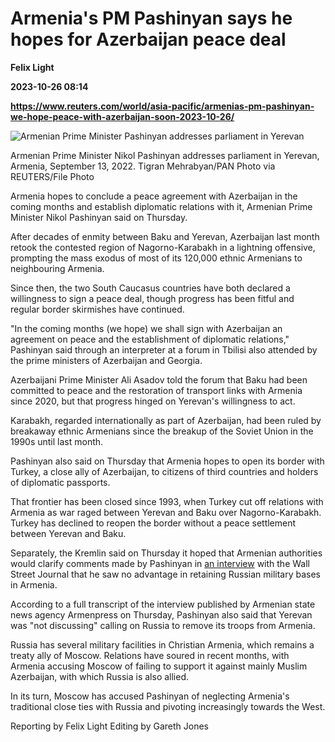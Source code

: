 # Armenia's PM Pashinyan says he hopes for Azerbaijan peace deal
**Felix Light**

**2023-10-26 08:14**

**https://www.reuters.com/world/asia-pacific/armenias-pm-pashinyan-we-hope-peace-with-azerbaijan-soon-2023-10-26/**

![Armenian Prime Minister Pashinyan addresses parliament in Yerevan](https://www.reuters.com/resizer/GxpR2yvlqzGpeEYTOO8BH_N72S0=/1920x0/filters:quality(80)/cloudfront-us-east-2.images.arcpublishing.com/reuters/BA467IZOFNNWFFJW4IHFGFBEHQ.jpg)

Armenian Prime Minister Nikol Pashinyan addresses parliament in Yerevan, Armenia, September 13, 2022. Tigran Mehrabyan/PAN Photo via REUTERS/File Photo

Armenia hopes to conclude a peace agreement with Azerbaijan in the coming months and establish diplomatic relations with it, Armenian Prime Minister Nikol Pashinyan said on Thursday.

After decades of enmity between Baku and Yerevan, Azerbaijan last month retook the contested region of Nagorno-Karabakh in a lightning offensive, prompting the mass exodus of most of its 120,000 ethnic Armenians to neighbouring Armenia.

Since then, the two South Caucasus countries have both declared a willingness to sign a peace deal, though progress has been fitful and regular border skirmishes have continued.

"In the coming months (we hope) we shall sign with Azerbaijan an agreement on peace and the establishment of diplomatic relations," Pashinyan said through an interpreter at a forum in Tbilisi also attended by the prime ministers of Azerbaijan and Georgia.

Azerbaijani Prime Minister Ali Asadov told the forum that Baku had been committed to peace and the restoration of transport links with Armenia since 2020, but that progress hinged on Yerevan's willingness to act.

Karabakh, regarded internationally as part of Azerbaijan, had been ruled by breakaway ethnic Armenians since the breakup of the Soviet Union in the 1990s until last month.

Pashinyan also said on Thursday that Armenia hopes to open its border with Turkey, a close ally of Azerbaijan, to citizens of third countries and holders of diplomatic passports.

That frontier has been closed since 1993, when Turkey cut off relations with Armenia as war raged between Yerevan and Baku over Nagorno-Karabakh. Turkey has declined to reopen the border without a peace settlement between Yerevan and Baku.

Separately, the Kremlin said on Thursday it hoped that Armenian authorities would clarify comments made by Pashinyan in [an interview](https://www.reuters.com/world/asia-pacific/armenia-sees-no-advantage-keeping-russian-military-bases-pm-quoted-2023-10-25/) with the Wall Street Journal that he saw no advantage in retaining Russian military bases in Armenia.

According to a full transcript of the interview published by Armenian state news agency Armenpress on Thursday, Pashinyan also said that Yerevan was "not discussing" calling on Russia to remove its troops from Armenia.

Russia has several military facilities in Christian Armenia, which remains a treaty ally of Moscow. Relations have soured in recent months, with Armenia accusing Moscow of failing to support it against mainly Muslim Azerbaijan, with which Russia is also allied.

In its turn, Moscow has accused Pashinyan of neglecting Armenia's traditional close ties with Russia and pivoting increasingly towards the West.

Reporting by Felix Light Editing by Gareth Jones